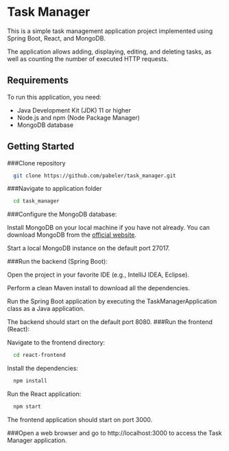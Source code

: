 
# Task Manager

This is a simple task management application project implemented using Spring Boot, React, and MongoDB.

The application allows adding, displaying, editing, and deleting tasks, as well as counting the number of executed HTTP requests.

## Requirements

To run this application, you need:

- Java Development Kit (JDK) 11 or higher
- Node.js and npm (Node Package Manager)
- MongoDB database

## Getting Started

###Clone repository

```bash
  git clone https://github.com/pabeler/task_manager.git
```

###Navigate to application folder

```bash
  cd task_manager
```
###Configure the MongoDB database:

Install MongoDB on your local machine if you have not already. You can download MongoDB from the [official website](https://www.mongodb.com/docs/manual/administration/install-community/).

Start a local MongoDB instance on the default port 27017.

###Run the backend (Spring Boot):

Open the project in your favorite IDE (e.g., IntelliJ IDEA, Eclipse).

Perform a clean Maven install to download all the dependencies.

Run the Spring Boot application by executing the TaskManagerApplication class as a Java application.

The backend should start on the default port 8080.
###Run the frontend (React):

Navigate to the frontend directory:
```bash
  cd react-frontend
```
Install the dependencies:
```bash
  npm install
```
Run the React application:
```bash
  npm start
```
The frontend application should start on port 3000.

###Open a web browser and go to http://localhost:3000 to access the Task Manager application.
